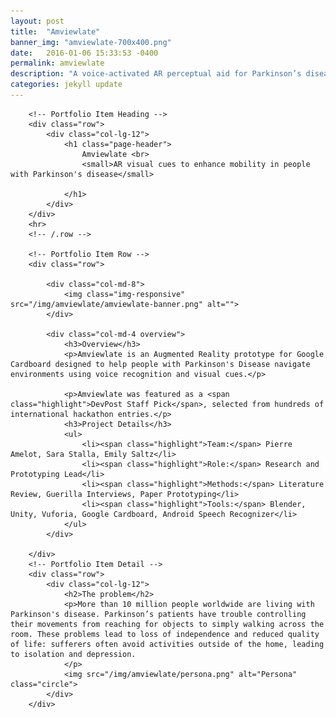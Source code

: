 ```yaml
---
layout: post
title:  "Amviewlate"
banner_img: "amviewlate-700x400.png"
date:   2016-01-06 15:33:53 -0400
permalink: amviewlate
description: "A voice-activated AR perceptual aid for Parkinson’s disease"
categories: jekyll update
---
```


<div class="container post">

        <!-- Portfolio Item Heading -->
        <div class="row">
            <div class="col-lg-12">
                <h1 class="page-header">
                    Amviewlate <br>
                    <small>AR visual cues to enhance mobility in people with Parkinson's disease</small>

                </h1>
            </div>
        </div>
        <hr>
        <!-- /.row -->

        <!-- Portfolio Item Row -->
        <div class="row">

            <div class="col-md-8">
                <img class="img-responsive" src="/img/amviewlate/amviewlate-banner.png" alt="">
            </div>

            <div class="col-md-4 overview">
                <h3>Overview</h3>
                <p>Amviewlate is an Augmented Reality prototype for Google Cardboard designed to help people with Parkinson's Disease navigate environments using voice recognition and visual cues.</p>
                    
                <p>Amviewlate was featured as a <span class="highlight">DevPost Staff Pick</span>, selected from hundreds of international hackathon entries.</p>
                <h3>Project Details</h3>
                <ul>
                    <li><span class="highlight">Team:</span> Pierre Amelot, Sara Stalla, Emily Saltz</li>
                    <li><span class="highlight">Role:</span> Research and Prototyping Lead</li>
                    <li><span class="highlight">Methods:</span> Literature Review, Guerilla Interviews, Paper Prototyping</li>
                    <li><span class="highlight">Tools:</span> Blender, Unity, Vuforia, Google Cardboard, Android Speech Recognizer</li>
                </ul>
            </div>

        </div>
        <!-- Portfolio Item Detail -->
        <div class="row">
            <div class="col-lg-12">
                <h2>The problem</h2>
                <p>More than 10 million people worldwide are living with Parkinson's disease. Parkinson’s patients have trouble controlling their movements from reaching for objects to simply walking across the room. These problems lead to loss of independence and reduced quality of life: sufferers often avoid activities outside of the home, leading to isolation and depression.
                </p>
                <img src="/img/amviewlate/persona.png" alt="Persona" class="circle">
            </div>
        </div>